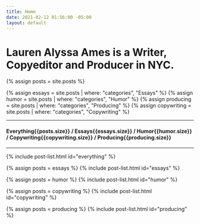 ```yaml
---
title: Home
date: 2021-02-12 01:56:00 -05:00
layout: default
---
```


<div class="home">

  <h1 class="heading-1 page-heading">Lauren Alyssa Ames is a Writer, Copyeditor and Producer in NYC.</h1>

  <!-- <div class="post-content">
    <p>Lorem ipsum dolor sit amet, consectetur adipiscing elit.</p>

    <p>Sed do eiusmod tempor incididunt ut labore et dolore magna aliqua:</p>
    <ul>
      <li>Ut enim ad minim veniam, quis nostrud exercitation</li>
    </ul>

    <p>Duis aute irure dolor in reprehenderit in voluptate velit esse cillum dolore eu fugiat nulla pariatur:</p>
    <ul>
      <li>Excepteur sint occaecat cupidatat non proident, sunt in culpa qui officia deserunt mollit anim id est laborum.</li>
    </ul>

    <p>ullamco laboris nisi ut aliquip ex ea commodo consequat.</p>
  </div> -->

  {% assign posts = site.posts %}

  {% assign essays = site.posts | where: "categories", "Essays" %}
  {% assign humor = site.posts | where: "categories", "Humor" %}
  {% assign producing = site.posts | where: "categories", "Producing" %}
  {% assign copywriting = site.posts | where: "categories", "Copywriting" %}

  <div class="filter-bar">
    <hr>
    <h4 class="heading-4">
      <span class="filter-bar__name filter-bar--active" data="everything">
        Everything<span class="filter-bar__count heading-6">{{posts.size}}</span>
      </span>
      <span class="filter-bar__slash">/</span>
      <span class="filter-bar__name" data="essays">
        Essays<span class="filter-bar__count heading-6">{{essays.size}}</span>
      </span>
      <span class="filter-bar__slash">/</span>
      <span class="filter-bar__name" data="humor">
        Humor<span class="filter-bar__count heading-6">{{humor.size}}</span>
      </span>
      <span class="filter-bar__slash">/</span>
      <span class="filter-bar__name" data="copywriting">
        Copywriting<span class="filter-bar__count heading-6">{{copywriting.size}}</span>
      </span>
      <span class="filter-bar__slash">/</span>
      <span class="filter-bar__name" data="producing">
        Producing<span class="filter-bar__count heading-6">{{producing.size}}</span>
      </span>
    </h4>
    <hr>
  </div>

  {% include post-list.html id="everything" %}

  {% assign posts = essays %}
  {% include post-list.html id="essays" %}

  {% assign posts = humor %}
  {% include post-list.html id="humor" %}
  
  {% assign posts = copywriting %}
  {% include post-list.html id="copywriting" %}
  
  {% assign posts = producing %}
  {% include post-list.html id="producing" %}

</div>
